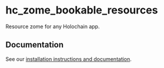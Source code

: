 # hc_zome_bookable_resources

Resource zome for any Holochain app.

## Documentation

See our [installation instructions and documentation](https://holochain-open-dev.github.io/resource).
